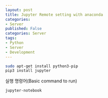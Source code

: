 ```yaml
---
layout: post
title: Jupyter Remote setting with anaconda
categories:
- Server
published: False
categories: Server
tags:
- Python
- Server
- Development
---
```



```bash
sudo apt-get install python3-pip
pip3 install jupyter
```

실행 명령어(Basic command to run)
```
jupyter-notebook
```

